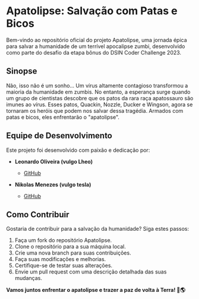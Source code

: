 # Apatolipse: Salvação com Patas e Bicos

Bem-vindo ao repositório oficial do projeto Apatolipse, uma jornada épica para salvar a humanidade de um terrível apocalipse zumbi, desenvolvido como parte do desafio da etapa bônus do DSIN Coder Challenge 2023.

## Sinopse

Não, isso não é um sonho... Um vírus altamente contagioso transformou a maioria da humanidade em zumbis. No entanto, a esperança surge quando um grupo de cientistas descobre que os patos da rara raça apatossauro são imunes ao vírus. Esses patos, Quackin, Nozzle, Ducker e Wingson, agora se tornaram os heróis que podem nos salvar dessa tragédia. Armados com patas e bicos, eles enfrentarão o "apatolipse".

## Equipe de Desenvolvimento

Este projeto foi desenvolvido com paixão e dedicação por:

- **Leonardo Oliveira (vulgo Lheo)**
  - [GitHub](https://github.com/leooliveira2)

- **Nikolas Menezes (vulgo tesla)**
  - [GitHub](https://github.com/NikolasMenezes)

## Como Contribuir

Gostaria de contribuir para a salvação da humanidade? Siga estes passos:

1. Faça um fork do repositório Apatolipse.
2. Clone o repositório para a sua máquina local.
3. Crie uma nova branch para suas contribuições.
4. Faça suas modificações e melhorias.
5. Certifique-se de testar suas alterações.
6. Envie um pull request com uma descrição detalhada das suas mudanças.

**Vamos juntos enfrentar o apatolipse e trazer a paz de volta à Terra! 🦆🌎**
